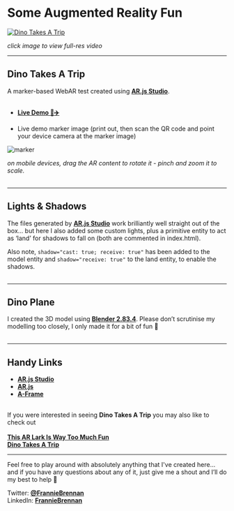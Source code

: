 # Some Augmented Reality Fun

<a href="https://youtu.be/rsDDEmIlSgw"><img src="https://user-images.githubusercontent.com/3405072/90633152-73072b00-e21d-11ea-8ed1-858b98516502.gif" title="Dino Takes A Trip" alt="Dino Takes A Trip"></a>

<!-- ![dinotakesatrip00](https://user-images.githubusercontent.com/3405072/90633152-73072b00-e21d-11ea-8ed1-858b98516502.gif) -->

_click image to view full-res video_
<br>

---



## Dino Takes A Trip

A marker-based WebAR test created using <a href="https://github.com/AR-js-org/studio" target="">**AR.js Studio**</a>.
<br><br>
- <a href="https://franbrennan.github.io/dinotakesatrip" target="">**Live Demo 🦖✈️**</a>

- Live demo marker image (print out, then scan the QR code and point your device camera at the marker image) 

![marker](https://user-images.githubusercontent.com/3405072/90634221-45bb7c80-e21f-11ea-9613-3b60af0fbed1.png)

_on mobile devices, drag the AR content to rotate it - pinch and zoom it to scale._
<br><br>

---

## Lights & Shadows

The files generated by <a href="https://github.com/AR-js-org/studio" target="">**AR.js Studio**</a> work brilliantly well straight out of the box... but here I also added some custom lights, plus a primitive entity to act as ‘land’ for shadows to fall on (both are commented in index.html).

Also note, `shadow="cast: true; receive: true"` has been added to the model entity and `shadow="receive: true"` to the land entity, to enable the shadows.
<br><br>

---

## Dino Plane
I created the 3D model using <a href="https://www.blender.org/download" target="">**Blender 2.83.4**</a>. Please don’t scrutinise my modelling too closely, I only made it for a bit of fun 🙂
<br><br>

---
## Handy Links
- <a href="https://github.com/AR-js-org/studio" target="">**AR.js Studio**</a>
- <a href="https://github.com/AR-js-org" target="">**AR.js**</a>
- <a href="https://github.com/aframevr/aframe" target="">**A-Frame**</a>
<br><br>

If you were interested in seeing **Dino Takes A Trip** you may also like to check out<br><br>
<a href="https://github.com/franbrennan/thisiswaytoomuchfun" target="">**This AR Lark Is Way Too Much Fun**</a><br>
<a href="https://github.com/franbrennan/coffeetime" target="">**Dino Takes A Trip**</a> 


---


Feel free to play around with absolutely anything that I've created here... and if you have any questions about any of it, just give me a shout and I’ll do my best to help 🙂

Twitter: <a href="https://twitter.com/FrannieBrennan" target="">**@FrannieBrennan**</a><br>
LinkedIn: <a href="https://www.linkedin.com/in/franniebrennan" target="">**FrannieBrennan**</a>  

